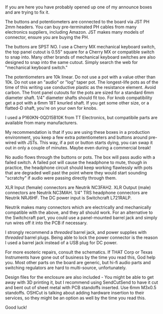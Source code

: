 If you are here you have probably opened up one of my announce boxes and are trying to fix it.

The buttons and potentiometers are connected to the board via JST PH 2mm headers. You can buy pre-terminated PH cables from many electronics suppliers, including Amazon. JST makes many models of connector, ensure you are buying the PH.

The buttons are SPST NO. I use a Cherry MX mechanical keyboard switch, the top panel cutout is 0.55" square for a Cherry MX or compatible switch to snap into. Many other brands of mechanical keyboard switches are also designed to snap into the same cutout. Simply search the web for "mechanical keyboard switch."

The potentiometers are 10k linear. Do not use a pot with a value other than 10k. Do not use an "audio" or "log" taper pot. The longest-life pots as of the time of this writing use conductive plastic as the resistance element. Avoid carbon. The front panel cutouts for the pots are sized for a standard 6mm diameter shaft. 1/4" diameter shafts should fit too. For knob compatibility get a pot with a 6mm 18T knurled shaft. If you get some other size, or a flatted-D shaft, you're on your own for knobs.

I used a P160KN-0QD15B10K from TT Electronics, but compatibile parts are available from many manufacturers.

My recommendation is that if you are using these boxes in a production environment, you keep a few extra potentiometers and buttons around pre-wired with JSTs. This way, if a pot or button starts dying, you can swap it out in only a couple of minutes. Maybe even during a commercial break!

No audio flows through the buttons or pots. The box will pass audio with a failed switch. A failed pot will cause the headphone to mute, though in practice, the headphone circuit should keep working flawlessly with pots that are degraded well past the point where they would start sounding "scratchy" if audio were passing directly through them.

XLR Input (female) connectors are Neutrik NC3FAH2. XLR Output (male) connectors are Neutrik NC3MAH. 1/4" TRS headphone connectors are Neutrik NRJ6HF. The DC power input is Switchcraft L721RALP.

Neutrik makes many connectors which are electrically and mechanically compatible with the above, and they all should work. For an alternative to the Switchcraft part, you could use a panel-mounted barrel jack and simply run wires off it into the PCB if necessary.

I strongly recommend a *threaded* barrel jack, and power supplies with *threaded* barrel plugs. Being able to lock the power connector is the reason I used a barrel jack instead of a USB plug for DC power.

For more esoteric repairs, consult the schematics. If THAT Corp or Texas Instruments have gone out of business by the time you read this, God help you. Most other parts on the board are generic, but hi-fi audio parts and switching regulators are hard to multi-source, unfortunately.

Design files for the enclosure are also included - You might be able to get away with 3D printing it, but I recommend using SendCutSend to have it cut and bent out of sheet metal with PCB standoffs inserted. Use 6mm M3x0.5 standoffs. OSHCut is talking about adding hardware insertion to their services, so they might be an option as well by the time you read this.

Good luck!

